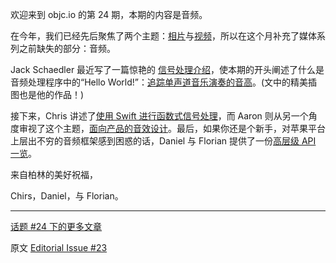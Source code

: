 欢迎来到 objc.io 的第 24 期，本期的内容是音频。

在今年，我们已经先后聚焦了两个主题：[相片][issue21]与[视频][issue23]，所以在这个月补充了媒体系列之前缺失的部分：音频。

Jack Schaedler 最近写了一篇惊艳的 [信号处理介绍](https://jackschaedler.github.io/circles-sines-signals/index.html)，使本期的开头阐述了什么是音频处理程序中的“Hello World!”：[追踪单声道音乐演奏的音高][1]。(文中的精美插图也是他的作品！)

接下来，Chris 讲述了[使用 Swift 进行函数式信号处理][2]，而 Aaron 则从另一个角度审视了这个主题，[面向产品的音效设计][3]。最后，如果你还是个新手，对苹果平台上层出不穷的音频框架感到困惑的话，Daniel 与 Florian 提供了一份[高层级 API 一览][4]。

来自柏林的美好祝福，

Chirs，Daniel，与 Florian。

[issue21]:http://objccn.io/issue-21/
[issue23]:http://objccn.io/issue-23/
[1]:http://objccn.io/issue-24-1
[2]:http://objccn.io/issue-24-2
[3]:http://objccn.io/issue-24-3
[4]:http://objccn.io/issue-24-4

---

[话题 #24 下的更多文章](http://objccn.io/issue-24)

原文 [Editorial Issue #23](http://www.objc.io/issue-24/editorial.html)